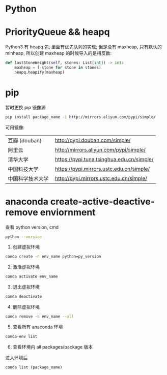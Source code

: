 # Python

# PriorityQueue && heapq

Python3 有 heapq 包, 里面有优先队列的实现;
但是没有 maxheap, 只有默认的 minheap, 所以创建 maxheap 的时候导入的是相反数:

```py
def lastStoneWeight(self, stones: List[int]) -> int:
    maxheap = [-stone for stone in stones]
    heapq.heapify(maxheap)
```

# pip

暂时更换 pip 镜像源

```bash
pip install package_name -i http://mirrors.aliyun.com/pypi/simple/
```

可用镜像:

|                  |                                            |
| :--------------- | :----------------------------------------- |
| 豆瓣 (douban)    |  http://pypi.douban.com/simple/            |
| 阿里云           |  http://mirrors.aliyun.com/pypi/simple/    |
| 清华大学         |  https://pypi.tuna.tsinghua.edu.cn/simple/ |
| 中国科技大学     |  https://pypi.mirrors.ustc.edu.cn/simple/  |
| 中国科学技术大学 |  http://pypi.mirrors.ustc.edu.cn/simple/   |

# anaconda create-active-deactive-remove enviornment

查看 python version, cmd

```bash
python --version
```

1. 创建虚拟环境

```bash
conda create -n env_name python=py_version
```

2. 激活虚拟环境

```bash
conda activate env_name
```

3. 退出虚拟环境

```bash
conda deactivate
```

4. 删除虚拟环境

```bash
conda remove -n env_name --all
```

5. 查看所有 anaconda 环境

```bash
conda-env list
```

6. 查看环境内 all packages/package 版本

进入环境后

```
conda list (package_name)
```
